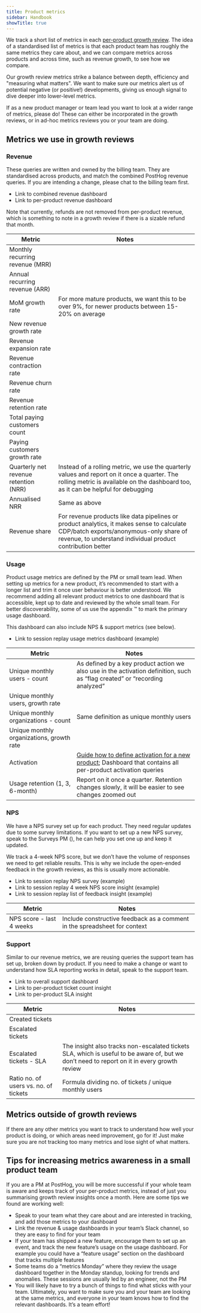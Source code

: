 ```yaml
---
title: Product metrics
sidebar: Handbook
showTitle: true
---
```


We track a short list of metrics in each [per-product growth review](/handbook/product/per-product-growth-reviews). The idea of a standardised list of metrics is that each product team has roughly the same metrics they care about, and we can compare metrics across products and across time, such as revenue growth, to see how we compare.

Our growth review metrics strike a balance between depth, efficiency and "measuring what matters". We want to make sure our metrics alert us of potential negative (or positive!) developments, giving us enough signal to dive deeper into lower-level metrics.

If as a new product manager or team lead you want to look at a wider range of metrics, please do! These can either be incorporated in the growth reviews, or in ad-hoc metrics reviews you or your team are doing.

## Metrics we use in growth reviews

### Revenue

These queries are written and owned by the billing team. They are standardised across products, and match the combined PostHog revenue queries. If you are intending a change, please chat to the billing team first.

- <PrivateLink url="https://us.posthog.com/project/2/dashboard/198672">Link to combined revenue dashboard</PrivateLink>
- <PrivateLink url="https://us.posthog.com/project/2/dashboard/215472">Link to per-product revenue dashboard</PrivateLink>

Note that currently, refunds are not removed from per-product revenue, which is something to note in a growth review if there is a sizable refund that month.

| Metric | Notes |
| --- | --- |
| Monthly recurring revenue (MRR) |  |
| Annual recurring revenue (ARR) |  |
| MoM growth rate | For more mature products, we want this to be over 9%, for newer products between 15-20% on average |
| New revenue growth rate |  |
| Revenue expansion rate  |  |
| Revenue contraction rate |  |
| Revenue churn rate |  |
| Revenue retention rate |  |
| Total paying customers count |  |
| Paying customers growth rate |  |
| Quarterly net revenue retention (NRR) | Instead of a rolling metric, we use the quarterly values and report on it once a quarter. The rolling metric is available on the dashboard too, as it can be helpful for debugging |
| Annualised NRR | Same as above |
| Revenue share | For revenue products like data pipelines or product analytics, it makes sense to calculate CDP/batch exports/anonymous-only share of revenue, to understand individual product contribution better |

### Usage

Product usage metrics are defined by the PM or small team lead. When setting up metrics for a new product, it’s recommended to start with a longer list and trim it once user behaviour is better understood. We recommend adding all relevant product metrics to one dashboard that is accessible, kept up to date and reviewed by the whole small team. For better discoverability, some of us use the appendix ™ to mark the primary usage dashboard.

This dashboard can also include NPS & support metrics (see below).

- <PrivateLink url="https://us.posthog.com/project/2/dashboard/26089">Link to session replay usage metrics dashboard (example)</PrivateLink>

| Metric | Notes |
| --- | --- |
| Unique monthly users - count | As defined by a key product action we also use in the activation definition, such as “flag created” or “recording analyzed” |
| Unique monthly users, growth rate |  |
| Unique monthly organizations - count | Same definition as unique monthly users |
| Unique monthly organizations, growth rate |  |
| Activation | [Guide how to define activation for a new product](/handbook/growth/growth-engineering/per-product-activation); <PrivateLink url="https://us.posthog.com/project/2/dashboard/130345">Dashboard that contains all per-product activation queries</PrivateLink> |
| Usage retention (1, 3, 6-month) | Report on it once a quarter. Retention changes slowly, it will be easier to see changes zoomed out |

### NPS

We have a NPS survey set up for each product. They need regular updates due to some survey limitations. If you want to set up a new NPS survey, speak to the Surveys PM (<TeamMember name="Cory Slater" photo />), he can help you set one up and keep it updated.

We track a 4-week NPS score, but we don’t have the volume of responses we need to get reliable results. This is why we include the open-ended feedback in the growth reviews, as this is usually more actionable.

- <PrivateLink url="https://us.posthog.com/project/2/surveys/018c8bb5-3b27-0000-5231-23807a63f324">Link to session replay NPS survey (example)</PrivateLink>
- <PrivateLink url="https://us.posthog.com/project/2/insights/JYAmNKUd?dashboard=26089&variables_override=%7B%7D">Link to session replay 4 week NPS score insight (example)</PrivateLink>
- <PrivateLink url="https://us.posthog.com/project/2/insights/rpDp8GoL?dashboard=26089&variables_override=%7B%7D">Link to session replay list of feedback insight (example)</PrivateLink>

| Metric | Notes |
| --- | --- |
| NPS score - last 4 weeks | Include constructive feedback as a comment in the spreadsheet for context |

### Support

Similar to our revenue metrics, we are reusing queries the support team has set up, broken down by product. If you need to make a change or want to understand how SLA reporting works in detail, speak to the support team.

- <PrivateLink url="https://us.posthog.com/project/2/dashboard/250270">Link to overall support dashboard</PrivateLink>
- <PrivateLink url="https://us.posthog.com/project/2/insights/h0jiEYgF">Link to per-product ticket count insight</PrivateLink>
- <PrivateLink url="https://us.posthog.com/project/2/insights/J6fRRkgO">Link to per-product SLA insight</PrivateLink>

| Metric | Notes |
| --- | --- |
| Created tickets |  |
| Escalated tickets |  |
| Escalated tickets - SLA | The insight also tracks non-escalated tickets SLA, which is useful to be aware of, but we don’t need to report on it in every growth review |
| Ratio no. of users vs. no. of tickets | Formula dividing no. of tickets / unique monthly users |

## Metrics outside of growth reviews

If there are any other metrics you want to track to understand how well your product is doing, or which areas need improvement, go for it! Just make sure you are not tracking too many metrics and lose sight of what matters.

## Tips for increasing metrics awareness in a small product team

If you are a PM at PostHog, you will be more successful if your whole team is aware and keeps track of your per-product metrics, instead of just you summarising growth review insights once a month. Here are some tips we found are working well:

- Speak to your team what they care about and are interested in tracking, and add those metrics to your dashboard
- Link the revenue & usage dashboards in your team’s Slack channel, so they are easy to find for your team
- If your team has shipped a new feature, encourage them to set up an event, and track the new feature’s usage on the usage dashboard. For example you could have a “feature usage” section on the dashboard that tracks multiple features
- Some teams do a “metrics Monday” where they review the usage dashboard together in the Monday standup, looking for trends and anomalies. These sessions are usually led by an engineer, not the PM
- You will likely have to try a bunch of things to find what sticks with your team. Ultimately, you want to make sure you and your team are looking at the same metrics, and everyone in your team knows how to find the relevant dashboards. It’s a team effort!